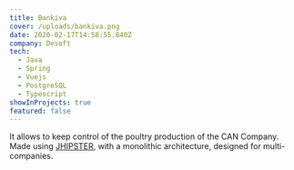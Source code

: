 ```yaml
---
title: Bankiva
cover: /uploads/bankiva.png
date: 2020-02-17T14:58:55.840Z
company: Desoft
tech:
  - Java
  - Spring
  - Vuejs
  - PostgreSQL
  - Typescript
showInProjects: true
featured: false
---
```

It allows to keep control of the poultry production of the CAN Company. Made using [JHIPSTER](https://www.jhipster.tech/), with a monolithic architecture, designed for multi-companies.
